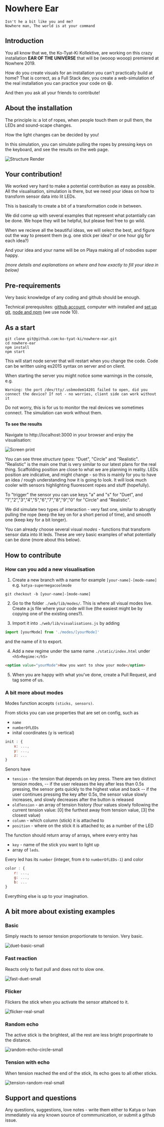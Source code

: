 # Nowhere Ear

```
Isn't he a bit like you and me?
Nowhere man, The world is at your command
```
## Introduction

You all know that we, the Ko-Tyat-Ki Kollektive, are working on this crazy
installation **EAR OF THE UNIVERSE** that will be (wooop wooop)
premiered at Nowhere 2019.

How do you create visuals for an installation you can't practically build at home?
That is correct, as a Full Stack dev, you create a web-simulation of the
real installation you can practice your code on 😆.

And then you ask all your friends to contribute!

## About the installation

The principle is:
a lot of ropes, when people touch them or pull them, the LEDs and
sound-scape changes.

How the light changes can be decided by you!

In this simulation, you can simulate pulling the ropes by
pressing keys on the keyboard, and see the results on the web page.

![Structure Render](/images/structure_render.png)

## Your contribution!

We worked very hard to make a potential contribution as easy as possible.
All the visualisation, simulation is there, but we need your ideas on how
to transform sensor data into lit LEDs.

This is basically to create a bit of a transformation code in between.

We did come up with several examples that represent what potantially can be done.
We hope they will be helpful, but please feel free to go wild.

When we recieve all the beautiful ideas, we will select the best, and figure out the
way to present them (e.g. one stick per idea? or one hour gig for each idea?)

And your idea and your name will be on Playa making all of nobodies super happy.

_(more details and explanations on where and how exactly to fill your idea in below)_

## Pre-requirements

Very basic knowledge of any coding and github should be enough.

Technical prerequisites: [github account](https://help.github.com/en/articles/connecting-to-github-with-ssh), computer with installed and [set up git](https://git-scm.com/book/en/v2/Getting-Started-First-Time-Git-Setup), [node and npm](https://www.npmjs.com/get-npm) (we use node 10).

## As a start
```
git clone git@github.com:ko-tyat-ki/nowhere-ear.git
cd nowhere-ear
npm install
npm start
```

This will start node server that will restart when you change the code.
Code can be written using es2015 syntax on server and on client.

When starting the server you might notice some warnings in the console, e.g.
```
Warning: the port /dev/tty/.usbmodem14201 failed to open, did you connect the device? If not - no worries, client side can work without it
```
Do not worry, this is for us to monitor the real devices we sometimes connect. The simulation can work without them.


#### To see the results
Navigate to http://localhost:3000 in your browser and enjoy the visualisation:

![Screen print](/images/screen.png)

You can see three *structure types*: "Duet", "Circle" and "Realistic".
"Realistic" is the main one that is very similar to our latest plans for the real thing. Scaffolding position are close to what we are planning in reality. LEDs position are indicative, and might change - so this is mainly for you to have an idea / rough understanding how it is going to look. It will look much cooler with sensors highlighting fluorescent ropes and stuff (hopefully).

To "trigger" the sensor you can use keys "a" and "s" for "Duet", and
"1","2","3","4","5","6","7","8","9","0" for "Circle" and "Realistic".

We did simulate two types of interaction - very fast one, similar to abruptly pulling
the rope (keep the key on for a short period of time), and smooth one (keep key for a bit longer).

You can already choose several visual *modes* - functions that transform sensor data into lit leds. These are very basic examples of what potentially can be done (more about this below).

## How to contribute

### How can you add a new visualisation
1. Create a new branch with a name for example `[your-name]-[mode-name]` e.g. `katya-supermegacoolmode`

```
git checkout -b [your-name]-[mode-name]
```

2. Go to the folder `./web/lib/modes/`. This is where all visual modes live. Create a js file where your code will live (the easiest might be by copying one of the existing ones?).

3. Import it into `./web/lib/visualisations.js` by adding

```js
import [yourMode] from './modes/[yourMode]'
```

and the name of it to export.

4. Add a new regime under the same name `./static/index.html` under `<h5>Regime:</h5>`

```html
<option value="yourMode">How you want to show your mode</option>
```

5. When you are happy with what you've done, create a Pull Request, and tag some of us.

### A bit more about modes

Modes function accepts `(sticks, sensors)`.

From sticks you can use properties that are set on config, such as
- `name`
- `numberOfLEDs`
- inital coordinates (y is vertical)
```js
init : {
    x: ...,
    y: ...,
    z: ...
}
```
Senors have
 - `tension` - the tension that depends on key press. There are two distinct tension modes,
 -- if the user releases the key after less than 0.5s pressing, the sensor gets quickly to the highest value and back
 -- if the user continues pressing the key after 0.5s, the sensor value slowly increases, and slowly decreases after the button is released
 - `oldTension` - an array of tension history (four values slowly following the current tension value: [0] the furthest away from tension value, [3] the closest value)
 - `column` - which column (stick) it is attached to
 - `position` - where on the stick it is attached to; as a number of the LED

The function should return array of arrays, where every entry has
- `key` - name of the stick you want to light up
- array of `leds`.

Every led has its `number` (integer, from `0` to `numberOfLEDs-1`) and color
```js
color : {
    r: ...,
    g: ...,
    b: ...
}
```

Everything else is up to your imagination.

## A bit more about existing examples

### Basic

Simply reacts to sensor tension proportionate to tension. Very basic.

![duet-basic-small](/images/duet-basic-small.gif)

### Fast reaction

Reacts only to fast pull and does not to slow one.

![fast-duet-small](/images/fast-duet-small.gif)

### Flicker

Flickers the stick when you activate the sensor attahced to it.

![flicker-real-small](/images/flicker-real-small.gif)

### Random echo

The active stick is the brightest, all the rest are less bright proportinate to the distance.

![random-echo-circle-small](/images/random-echo-circle-small.gif)

### Tension with echo

When tension reached the end of the stick, its echo goes to all other sticks.

![tension-random-real-small](/images/tension-random-real-small.gif)

## Support and questions

Any questions, suggestions, love notes - write them either to Katya or Ivan immediately via
any known source of commmunication, or submit a github issue.


